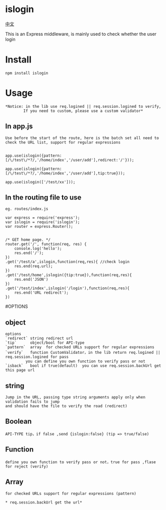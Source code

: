 islogin
=======
[中文](https://github.com/skipify/islogin/blob/master/README-CN.md)    

This is an Express middleware, is mainly used to check whether the user login
# Install
	npm install islogin    
# Usage
	*Notice: in the lib use req.logined || req.session.logined to verify,
			If you need to custom, please use a custom validator*  

## In app.js
	
	Use before the start of the route, here is the batch set all need to check the URL list, support for regular expressions


	app.use(islogin({pattern:[/\/test\/*?/,'/home/index','/user/add'],redirect:'/'}));

	app.use(islogin({pattern:[/\/test\/*?/,'/home/index','/user/add'],tip:true}));

	app.use(islogin(['/test/xx']));

## In the routing file to use

	eg. routes/index.js

	var express = require('express');
	var islogin = require('islogin');
	var router = express.Router();


	/* GET home page. */
	router.get('/', function(req, res) {
		console.log('hello');
	 	res.end('/');
	})
	.get('/test/a',islogin,function(req,res){ //check login
		res.end(req.url);
	})
	.get('/test/home',islogin({tip:true}),function(req,res){
		res.end('JSON')
	})
	.get('/test/index',islogin('/login'),function(req,res){
		res.end('URL redirect');
	})

#OPTIONS
## object
	options     
	`redirect` string redirect url 
	`tip`      object/bool for API-type
	`pattern`  array  for checked URLs support for regular expressions
	`verify`   function CustomValidator，in the lib return req.logined || req.session.logined for pass
			 you can define you own function to verify pass or not 
	`isback`   bool if true(default)  you can use req.session.backUrl get this page url


## string
	Jump in the URL, passing type string arguments apply only when validation fails to jump 
	and should have the file to verify the road (redirect)

## Boolean
	API-TYPE tip，if false ,send {islogin:false} (tip => true/false)
## Function
	define you own function to verify pass or not，true for pass ,flase for reject (verify)
## Array
	for checked URLs support for regular expressions (pattern)

	* req.session.backUrl get the url*